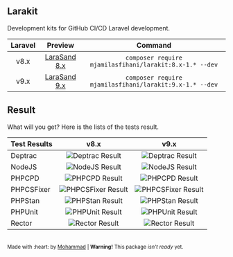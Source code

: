 ## Larakit

Development kits for GitHub CI/CD Laravel development.

| Laravel | Preview                                                                   | Command                                                 |
| :-----: | :-----------------------------------------------------------------------: | :-----------------------------------------------------: |
| v8.x    | <a href="https://github.com/mjamilasfihani/larasand-8.x">LaraSand 8.x</a> | `composer require mjamilasfihani/larakit:8.x-1.* --dev` |
| v9.x    | <a href="https://github.com/mjamilasfihani/larasand-9.x">LaraSand 9.x</a> | `composer require mjamilasfihani/larakit:9.x-1.* --dev` |

## Result

What will you get? Here is the lists of the tests result.

| Test Results | v8.x                                                                                                              | v9.x                                                                                                              |
| ------------ | :---------------------------------------------------------------------------------------------------------------: | :---------------------------------------------------------------------------------------------------------------: |
| Deptrac      | <img src="https://github.com/mjamilasfihani/larasand-8.x/workflows/Deptrac/badge.svg" alt="Deptrac Result">       | <img src="https://github.com/mjamilasfihani/larasand-9.x/workflows/Deptrac/badge.svg" alt="Deptrac Result">       |
| NodeJS       | <img src="https://github.com/mjamilasfihani/larasand-8.x/workflows/NodeJS/badge.svg" alt="NodeJS Result">         | <img src="https://github.com/mjamilasfihani/larasand-9.x/workflows/NodeJS/badge.svg" alt="NodeJS Result">         |
| PHPCPD       | <img src="https://github.com/mjamilasfihani/larasand-8.x/workflows/PHPCPD/badge.svg" alt="PHPCPD Result">         | <img src="https://github.com/mjamilasfihani/larasand-9.x/workflows/PHPCPD/badge.svg" alt="PHPCPD Result">         |
| PHPCSFixer   | <img src="https://github.com/mjamilasfihani/larasand-8.x/workflows/PHPCSFixer/badge.svg" alt="PHPCSFixer Result"> | <img src="https://github.com/mjamilasfihani/larasand-9.x/workflows/PHPCSFixer/badge.svg" alt="PHPCSFixer Result"> |
| PHPStan      | <img src="https://github.com/mjamilasfihani/larasand-8.x/workflows/PHPStan/badge.svg" alt="PHPStan Result">       | <img src="https://github.com/mjamilasfihani/larasand-9.x/workflows/PHPStan/badge.svg" alt="PHPStan Result">       |
| PHPUnit      | <img src="https://github.com/mjamilasfihani/larasand-8.x/workflows/PHPUnit/badge.svg" alt="PHPUnit Result">       | <img src="https://github.com/mjamilasfihani/larasand-9.x/workflows/PHPUnit/badge.svg" alt="PHPUnit Result">       |
| Rector       | <img src="https://github.com/mjamilasfihani/larasand-8.x/workflows/Rector/badge.svg" alt="Rector Result">         | <img src="https://github.com/mjamilasfihani/larasand-9.x/workflows/Rector/badge.svg" alt="Rector Result">         |

<!-- | Deploy       | <img src="https://github.com/mjamilasfihani/larasand-8.x/workflows/Deploy/badge.svg" alt="Deploy Result">         | <img src="https://github.com/mjamilasfihani/larasand-9.x/workflows/Deploy/badge.svg" alt="Deploy Result">         | -->
<!-- | Psalm        | <img src="https://github.com/mjamilasfihani/larasand-8.x/workflows/Psalm/badge.svg" alt="Psalm Result">           | <img src="https://github.com/mjamilasfihani/larasand-9.x/workflows/Psalm/badge.svg" alt="Psalm Result">           | -->

<br>

<sub>
Made with :heart: by <a href="https://www.instagram.com/mjamilasfihani">Mohammad</a> | <b>Warning!</b> This package <i>isn't ready</i> yet.
</sub>

